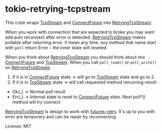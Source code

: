 # tokio-retrying-tcpstream

This crate wraps [TcpStream] and [ConnectFuture] into [RetryingTcpStream].

When you work with connection that are expected to broke you may want add auto reconnect after
error is detected. [RetryingTcpStream] makes pollable after returning error.
It mean any time, any method that name start with `poll` return Error - the inner state will
reseted.

When you think about [RetryingTcpStream] you should think about mix [ConnectFuture] and [TcpStream].
When you call `poll_read()` or `poll_write()` on [RetryingTcpStream]
1. If it is in [ConnectFuture] state -> will go to [TcpStream] state and go to 2.
2. If it is in [TcpStream] state -> will call requested method retrurning result:
  - Ok(_) -> Normal poll result
  - Err(_) -> Internal state is reset to [ConnectFuture] state. Next poll*() method will try connect.

[RetryingTcpStream] is design to work with [futures-retry]. It's up to you with error are temporary and can be repair by reconnecting.


[RetryingTcpStream]: RetryingTcpStream
[futures-retry]: https://docs.rs/futures-retry/0.3
[ConnectFuture]: tokio::net::tcp::ConnectFuture
[TcpStream]: tokio::net::TcpStream

License: MIT

